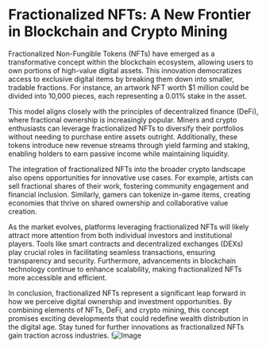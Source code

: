 # Fractionalized NFTs: A New Frontier in Blockchain and Crypto Mining

Fractionalized Non-Fungible Tokens (NFTs) have emerged as a transformative concept within the blockchain ecosystem, allowing users to own portions of high-value digital assets. This innovation democratizes access to exclusive digital items by breaking them down into smaller, tradable fractions. For instance, an artwork NFT worth $1 million could be divided into 10,000 pieces, each representing a 0.01% stake in the asset.

This model aligns closely with the principles of decentralized finance (DeFi), where fractional ownership is increasingly popular. Miners and crypto enthusiasts can leverage fractionalized NFTs to diversify their portfolios without needing to purchase entire assets outright. Additionally, these tokens introduce new revenue streams through yield farming and staking, enabling holders to earn passive income while maintaining liquidity.

The integration of fractionalized NFTs into the broader crypto landscape also opens opportunities for innovative use cases. For example, artists can sell fractional shares of their work, fostering community engagement and financial inclusion. Similarly, gamers can tokenize in-game items, creating economies that thrive on shared ownership and collaborative value creation.

As the market evolves, platforms leveraging fractionalized NFTs will likely attract more attention from both individual investors and institutional players. Tools like smart contracts and decentralized exchanges (DEXs) play crucial roles in facilitating seamless transactions, ensuring transparency and security. Furthermore, advancements in blockchain technology continue to enhance scalability, making fractionalized NFTs more accessible and efficient.

In conclusion, fractionalized NFTs represent a significant leap forward in how we perceive digital ownership and investment opportunities. By combining elements of NFTs, DeFi, and crypto mining, this concept promises exciting developments that could redefine wealth distribution in the digital age. Stay tuned for further innovations as fractionalized NFTs gain traction across industries. !![Image](https://github.com/user-attachments/assets/b6e7b7a2-655e-4d44-8baa-20c566a3cb65)